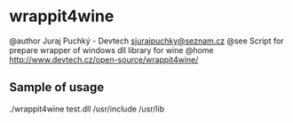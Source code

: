 wrappit4wine
============
@author Juraj Puchký - Devtech <sjurajpuchky@seznam.cz>
@see    Script for prepare wrapper of windows dll library for wine
@home   http://www.devtech.cz/open-source/wrappit4wine/

Sample of usage
---------------

./wrappit4wine test.dll /usr/include /usr/lib
